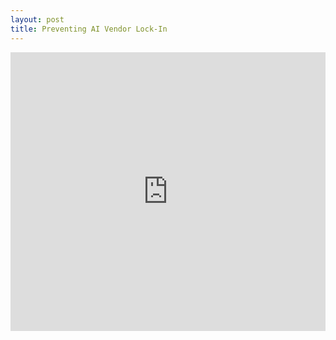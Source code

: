 ```yaml
---
layout: post
title: Preventing AI Vendor Lock-In
---
```

<iframe src="https://www.linkedin.com/embed/feed/update/urn:li:share:7183899009101529088" height="446" width="504" frameborder="0" allowfullscreen="" title="Embedded post"></iframe>

